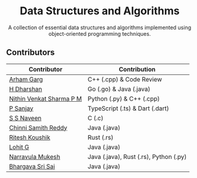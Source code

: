 <h1 align="center">Data Structures and Algorithms</h1>

<p align="center">A collection of essential data structures and algorithms implemented using object-oriented programming techniques.</p>

## **Contributors**

| **Contributor**                                            | **Contribution**                      |
| ---------------------------------------------------------- | ------------------------------------- |
| [Arham Garg](https://github.com/arhamgarg)                 | C++ (.cpp) & Code Review              |
| [H Dharshan](https://github.com/Dharshan2208)              | Go (.go) & Java (.java)               |
| [Nithin Venkat Sharma P M](https://github.com/Nithin0306)  | Python (.py) & C++ (.cpp)             |
| [P Sanjay](https://github.com/JestiferHarold)              | TypeScript (.ts) & Dart (.dart)       |
| [S S Naveen](https://github.com/Naveen77qwerty)            | C (.c)                                |
| [Chinni Samith Reddy](https://github.com/samithreddychinni)| Java (.java)                          |
| [Ritesh Koushik](https://github.com/IAmRiteshKoushik)      | Rust (.rs)                            |
| [Lohit G](https://github.com/codedbyloki)                  | Java (.java)                          |
| [Narravula Mukesh](https://github.com/mukesh1352)          | Java (.java), Rust (.rs), Python (.py)|
| [Bhargava Sri Sai](https://github.com/Bhargi777)           | Java (.java)                          |
